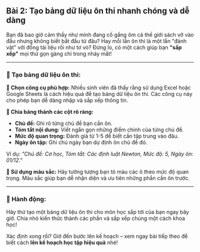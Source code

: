 ## Bài 2: Tạo bảng dữ liệu ôn thi nhanh chóng và dễ dàng

Bạn đã bao giờ cảm thấy như mình đang cố gắng ôm cả thế giới sách vở vào đầu nhưng không biết bắt đầu từ đâu? Hay mỗi lần ôn thi là một lần "đánh vật" với đống tài liệu rối như tơ vò? Đừng lo, có một cách giúp bạn **"sắp xếp"** mọi thứ gọn gàng chỉ trong nháy mắt!

---

### 📌 Tạo bảng dữ liệu ôn thi:

**🔹 Chọn công cụ phù hợp:**
Nhiều sinh viên đã thấy rằng sử dụng Excel hoặc Google Sheets là cách hiệu quả để tạo bảng dữ liệu ôn thi. Các công cụ này cho phép bạn dễ dàng nhập và sắp xếp thông tin.

**🔹 Chia bảng thành các cột rõ ràng:**
- **Chủ đề:** Ghi rõ từng chủ đề bạn cần ôn.
- **Tóm tắt nội dung:** Viết ngắn gọn những điểm chính của từng chủ đề.
- **Mức độ quan trọng:** Đánh giá từ 1-5 để biết cần tập trung vào đâu.
- **Ngày ôn tập:** Ghi chú ngày bạn dự định ôn chủ đề đó.

Ví dụ: *"Chủ đề: Cơ học, Tóm tắt: Các định luật Newton, Mức độ: 5, Ngày ôn: 01/12."*

**🔹 Sử dụng màu sắc:**
Hãy tưởng tượng bạn tô màu các ô theo mức độ quan trọng. Màu sắc giúp bạn dễ nhận diện và ưu tiên những phần cần ôn trước.

---

### 🚀 Hành động:

Hãy thử tạo một bảng dữ liệu ôn thi cho môn học sắp tới của bạn ngay bây giờ. Chia nhỏ kiến thức thành các phần và sắp xếp chúng một cách khoa học!

Xác định xong rồi? Giờ đến bước lên kế hoạch – xem ngay bài tiếp theo để biết cách **lên kế hoạch học tập hiệu quả** nhé!